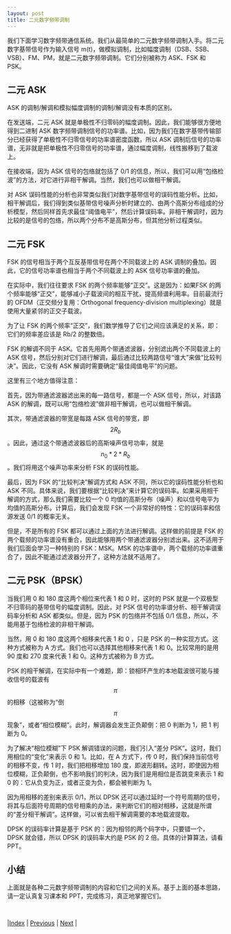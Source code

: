 ```yaml
---
layout: post
title: 二元数字频带调制
---
```


我们下面学习数字频带通信系统。我们从最简单的二元数字频带调制入手。将二元数字基带信号作为输入信号 m(t)，做模拟调制，比如幅度调制（DSB、SSB、VSB）、FM、PM，就是二元数字频带调制。它们分别被称为 ASK、FSK 和 PSK。

## 二元 ASK

ASK 的调制/解调和模拟幅度调制的调制/解调没有本质的区别。

在发送端，二元 ASK 就是单极性不归零码的幅度调制。因此，我们能够很方便地得到二进制 ASK 数字频带调制信号的功率谱。比如，因为我们在数字基带传输部分已经获得了单极性不归零信号的功率谱密度函数，所以 ASK 调制后信号的功率谱，无非就是把单极性不归零信号的功率谱，通过幅度调制，线性搬移到了载波上。

在接收端，因为 ASK 信号的包络就包括了 0/1 的信息，所以，我们可以用“包络检波”的方法，对它进行非相干解调。当然，我们也可以做相干解调。

对 ASK 误码性能的分析也非常类似我们对数字基带信号的误码性能分析。比如，相干解调后，我们得到类似基带信号噪声分析时建立的、由两个高斯分布组成的分析模型，然后同样首先求最佳“阈值电平”，然后计算误码率。非相干解调时，因为比较的是信号的包络，所以两个分布不是高斯分布，但其他分析过程类似。

## 二元 FSK

FSK 的信号相当于两个互反基带信号在两个不同载波上的 ASK 调制的叠加。因此，它的信号功率谱也相当于两个不同载波上的 ASK 信号功率谱的叠加。

在实际中，我们往往要求 FSK 的两个频率能够“正交”。这是因为：如果FSK 的两个频率能够“正交”，能够减小子载波间的相互干扰，提高频谱利用率。目前最流行的 OFDM（正交频分复用：Orthogonal frequency-division multiplexing）就是使用大量紧邻的正交子载波。

为了让 FSK 的两个频率“正交”，我们数学推导了它们之间应该满足的关系，即：它们的频率差应该是 Rb/2 的整数倍。

FSK 的解调不同于 ASK。它首先用两个带通滤波器，分别滤出两个不同载波上的 ASK 信号，然后分别对它们进行解调，最后通过比较两路信号“谁大”来做“比较判决”。因此，它没有 ASK 解调时需要确定“最佳阈值电平”的问题。

这里有三个地方值得注意：

首先，因为带通滤波器滤出来的每一路信号，都是一个 ASK 信号，所以，对该路 ASK 的解调，既可以用“包络检波”做非相干解调，也可以做相干解调。

其次，带通滤波器的带宽是每路 ASK 信号的带宽，即 $$2 R_b$$。因此，通过这个带通滤波器后的高斯噪声信号功率，就是 $$n_0 *  2 * R_b$$。我们将用这个噪声功率来分析 FSK 的误码性能。

最后，因为 FSK 的“比较判决”解调方式和 ASK 不同，所以它的误码性能分析也和 ASK 不同。具体来说，我们要根据“比较判决”来计算它的误码率。如果采用相干解调的方式，那么我们需要比较一个 0 均值的高斯分布（噪声）和以信号电平为均值的高斯分布。计算后，我们会发现 FSK 一个非常好的特性：它的误码率和信源发送 0/1 的概率无关。

但是，不是所有的 FSK 都可以通过上面的方法进行解调。这样做的前提是 FSK 的两个载频的功率谱没有重合，因此能够用两个带通滤波器分别滤出来。这不适用于我们后面会学习一种特别的 FSK：MSK。MSK 的功率谱中，两个载频的功率谱重合了，因此不能通过滤波器分开了，这种方法就不适用了。

## 二元 PSK（BPSK）

当我们用 0 和 180 度这两个相位来代表 1 和 0 时，这时的 PSK 就是一个双极型不归零码的基带信号的幅度调制。因此，对 PSK 信号的功率谱分析、相干解调误码率分析和 ASK 都类似。但是，因为 PSK 的包络并不包括 0/1 信息，所以，不能用基于包络检波的非相干解调。

当然，用 0 和 180 度这两个相移来代表 1 和 0 ，只是 PSK 的一种实现方式。这种方式被称为 A 方式。我们也可以选择其他相移来代表 1 和 0。比较常用的是用 90 度和 270 度来代表 1 和 0。这种方式被称为 B 方式。

PSK 的相干解调，在实际中有一个难题，即：锁相环产生的本地载波很可能与接收信号的载波有 $$\pi$$ 的相移（这被称为“倒 $$\pi$$ 现象”，或者“相位模糊”。此时，解调器会发生正负颠倒：把 0 判断为 1，把 1 判断为 0。

为了解决“相位模糊”下 PSK 解调错误的问题，我们引入“差分 PSK”。这时，我们用相位的“变化”来表示 0 和 1。比如，在 A 方式下，传 0 时，我们保持当前信号的相移不变，传 1 时，我们把相移增加 180 度，即波形翻转。这时，即使因为相位模糊，正负颠倒，也不影响我们的判决，因为我们是用相位是否跳变来表示 1 和 0 的：它从负变为正，或者正变为负，都会被判断为 1。

因为用相移的差别来表示 0/1，所以 DPSK 还可以通过延时一个符号周期的信号，将其与后面符号周期的信号相乘的办法，来判断它们的相对相移，这就是所谓的“差分相干解调”。这样做，可以省去相干解调需要的本地载波提取。

DPSK 的误码率计算是基于 PSK 的：因为相邻的两个码字中，只要错一个，DPSK 就会错，所以 DPSK 的误码率大约是 PSK 的 2 倍。具体的计算算法，请看 PPT。

## 小结

上面就是各种二元数字频带调制的内容和它们之间的关系。基于上面的基本思路，请一定认真复习课本和 PPT，完成练习，真正地掌握它们。

<br/>

|[Index](./) | [Previous](4-21-quiz) | [Next](5-4-quiz) |